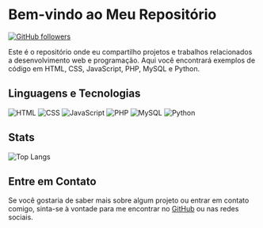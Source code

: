 # Bem-vindo ao Meu Repositório

[![GitHub followers](https://img.shields.io/github/followers/JoaoRuffino?style=social)](https://github.com/JoaoRuffino)

Este é o repositório onde eu compartilho projetos e trabalhos relacionados a desenvolvimento web e programação. Aqui você encontrará exemplos de código em HTML, CSS, JavaScript, PHP, MySQL e Python.

## Linguagens e Tecnologias

![HTML](https://img.icons8.com/color/48/000000/html-5.png) ![CSS](https://img.icons8.com/color/48/000000/css3.png) ![JavaScript](https://img.icons8.com/color/48/000000/javascript.png) ![PHP](https://img.icons8.com/color/48/000000/php.png) ![MySQL](https://img.icons8.com/color/48/000000/mysql.png) ![Python](https://img.icons8.com/color/48/000000/python.png)


## Stats

![Top Langs](https://github-readme-stats.vercel.app/api/top-langs/?username=JoaoRuffino&layout=compact&theme=dark)

## Entre em Contato

Se você gostaria de saber mais sobre algum projeto ou entrar em contato comigo, sinta-se à vontade para me encontrar no [GitHub](https://github.com/JoaoRuffino) ou nas redes sociais.

